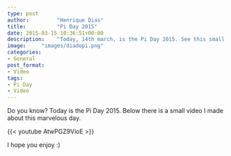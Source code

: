 ```yaml
---
type: post
author:         "Henrique Dias"
title:          "Pi Day 2015"
date: 2015-03-15 10:36:51+00:00
description:    "Today, 14th march, is the Pi Day 2015. See this small video which talks a little bit about Pi."
image:     "images/diadopi.png"
categories:
- General
post_format:
- Video
tags:
- Pi Day
- Video
---
```


Do you know? Today is the Pi Day 2015. Below there is a small video I made about this marvelous day.

{{< youtube AtwPGZ9VioE >}}

I hope you enjoy :)
